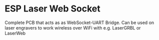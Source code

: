 # ESP Laser Web Socket
 Complete PCB that acts as as WebSocket-UART Bridge. Can be used on laser engravers to work wireless over WiFi with e.g. LaserGRBL or LaserWeb

